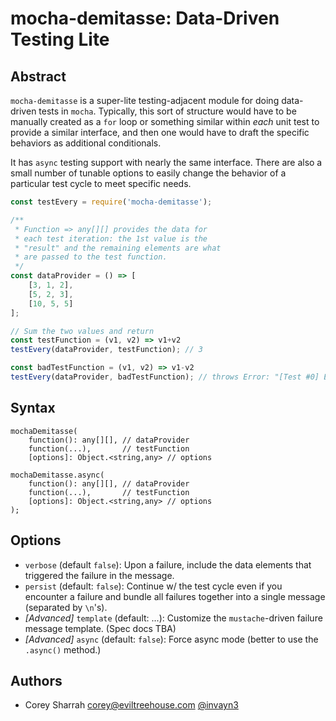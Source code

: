 # mocha-demitasse: Data-Driven Testing Lite

## Abstract

`mocha-demitasse` is a super-lite testing-adjacent module for doing data-driven tests in `mocha`. Typically, this sort of structure would have to be manually created as a `for` loop or something similar within _each_ unit test to provide a similar interface, and then one would have to draft the specific behaviors as additional conditionals.

It has `async` testing support with nearly the same interface. There are also a small number of tunable options to easily change the behavior of a particular test cycle to meet specific needs.

```js
const testEvery = require('mocha-demitasse');

/** 
 * Function => any[][] provides the data for
 * each test iteration: the 1st value is the
 * "result" and the remaining elements are what
 * are passed to the test function.
 */
const dataProvider = () => [
	[3, 1, 2],
	[5, 2, 3],
	[10, 5, 5]
];

// Sum the two values and return
const testFunction = (v1, v2) => v1+v2
testEvery(dataProvider, testFunction); // 3

const badTestFunction = (v1, v2) => v1-v2
testEvery(dataProvider, badTestFunction); // throws Error: "[Test #0] Expected: 3, Actual: -1"
```

## Syntax

```
mochaDemitasse(
	function(): any[][], // dataProvider
	function(...),       // testFunction
	[options]: Object.<string,any> // options

mochaDemitasse.async(
	function(): any[][], // dataProvider
	function(...),       // testFunction
	[options]: Object.<string,any> // options	
);

```


## Options
- `verbose` (default `false`): Upon a failure, include the data elements that triggered the failure in the message.
- `persist` (default: `false`): Continue w/ the test cycle even if you encounter a failure and bundle all failures together into a single message (separated by `\n`'s).
- _[Advanced]_ `template` (default: ...): Customize the `mustache`-driven failure message template. (Spec docs TBA)
- _[Advanced]_ `async` (default: `false`): Force async mode (better to use the `.async()` method.)


## Authors

- Corey Sharrah <corey@eviltreehouse.com> [@invayn3](https://twitter.com/invayn3)